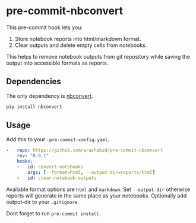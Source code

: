 # pre-commit-nbconvert

This pre-commit hook lets you:

1. Store notebook reports into html/markdown format.
2. Clear outputs and delete empty cells from notebooks.

This helps to remove notebook outputs from git repository while saving the output into accessible formats as reports.

## Dependencies

The only dependency is [nbconvert](https://nbconvert.readthedocs.io/en/latest/index.html).

```bash
pip install nbconvert
```

## Usage

Add this to your `.pre-commit-config.yaml`.

```yaml
-   repo: https://github.com/arashabzd/pre-commit-nbconvert
    rev: "0.0.1"
    hooks:
    -   id: convert-notebooks
        args: [--format=html, --output-dir=reports/html]
    -   id: clear-notebook-outputs
```

Available format options are `html` and `markdown`. Set `--output-dir` otherwise reports will generate in the same place as your notebooks. Optionally add output-dir to your `.gitignore`.

Dont forget to run `pre-commit install`.
